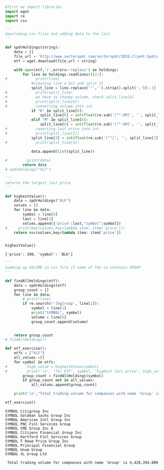 

```python
#first we import libraries
import wget
import re
import csv
```


```python
'''
downloding csv files and adding data to the list
'''	

def spdrHoldings(string):
    data = []
    file_url = 'http://www.sectorspdr.com/sectorspdr/IDCO.Client.Spdrs.Holdings/Export/ExportCsv?symbol='
    etf = wget.download(file_url + string)

    with open(etf,'r',errors='replace') as holdings:
        for line in holdings.readlines()[2:]:
#             print(line)
            #cleaning line a bit and split it
            split_line = line.replace('"','').strip().split(',')[:-1]
#             print(split_line)
#             we have to change volume, check split_line[6]
#             print(split_line[6])
#             converting volume into int
            if "K" in split_line[6]:
                split_line[6] = int(float(re.sub('["".KM]', '', split_line[6])))*1000
            elif "M" in split_line[6]:
                split_line[6] = int(float(re.sub('["".KM]', '', split_line[6])))*1000000
#             coverting last price into int
#             print(split_line[3])
            split_line[3] = int(float(re.sub('[""]', '', split_line[3])))
#             print(split_line[3])

            data.append(list(split_line))
    
#         print(data)
        return data
# spdrHoldings("XLF")
```


```python
'''
returns the largest last price
''' 

def highestValue():
    data = spdrHoldings("XLF")
    values = []
    for line in data:
        symbol = line[0]
        last = line[3]
        values.append({'price':last,"symbol":symbol})
#     print(max(values,key=lambda item: item['price']))
    return max(values,key=lambda item: item['price'])


highestValue()
```




    {'price': 390, 'symbol': 'BLK'}




```python
'''
Summing up VOLUME in csv file if name of the co contains GROUP
'''

def findAllHoldings(etf):
    data = spdrHoldings(etf)
    group_count = []
    for line in data:
        # print(line)
        if re.search(r'[Gg]roup', line[1]):
            symbol = line[1]
            print("SYMBOL", symbol)
            volume = line[6]
            group_count.append(volume)

   
    return group_count
# findAllHoldings()
```


```python
def etf_exercise():
    etfs = ["XLF"]
    all_values =[]
    for symbol in etfs:
#         high_value = highestValue(symbol)
#         print('\n', "for ETF", symbol, "highest last price", high_value)
        group_count = findAllHoldings(symbol)
        if group_count not in all_values:
            all_values.append(group_count)

    print('\n',"Total trading volume for companies with name 'Group' is {0:,}".format(sum(sum(i) for i in all_values)))

etf_exercise()
```

    SYMBOL Citigroup Inc
    SYMBOL Goldman Sachs Group Inc
    SYMBOL American Intl Group Inc
    SYMBOL PNC Finl Services Group
    SYMBOL CME Group Inc A
    SYMBOL Citizens Financial Group Inc
    SYMBOL Hartford Finl Services Group
    SYMBOL T Rowe Price Group Inc
    SYMBOL Principal Financial Group
    SYMBOL Unum Group
    SYMBOL XL Group Ltd
    
     Total trading volume for companies with name 'Group' is 4,428,394,000



```python

```
